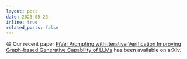 ```yaml
---
layout: post
date: 2023-05-23
inline: true
related_posts: false
---
```


:smile: Our recent paper <a href="https://arxiv.org/abs/2305.12392">PiVe: Prompting with Iterative Verification Improving Graph-based Generative Capability of LLMs</a> has been available on arXiv.
